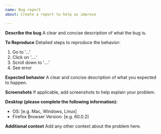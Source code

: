 ```yaml
---
name: Bug report
about: Create a report to help us improve

---
```


**Describe the bug**
A clear and concise description of what the bug is.

**To Reproduce**
Detailed steps to reproduce the behavior:
1. Go to '...'
2. Click on '....'
3. Scroll down to '....'
4. See error

**Expected behavior**
A clear and concise description of what you expected to happen.

**Screenshots**
If applicable, add screenshots to help explain your problem.

**Desktop (please complete the following information):**
 - OS: [e.g. Mac, Windows, Linux]
 - Firefox Browser Version: [e.g. 60.0.2]

**Additional context**
Add any other context about the problem here.
